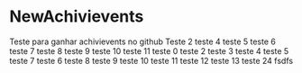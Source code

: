 # NewAchivievents
Teste para ganhar achivievents no github
Teste 2
teste 4
teste 5
teste 6
teste 7
teste 8
teste 9
teste 10
teste 11
teste 0
teste 2
teste 3
teste 4
teste 5
teste 7
teste 6
teste 8
teste 9
teste 10
teste 11
teste 12
teste 13
teste 24
fsdfs
